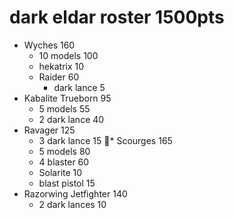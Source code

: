 # dark eldar roster 1500pts
* Wyches 160
  - 10 models 100
  - hekatrix 10
  - Raider 60
    + dark lance 5
* Kabalite Trueborn 95
  - 5 models 55
  - 2 dark lance 40
* Ravager 125
  - 3 dark lance 15
* Scourges 165
  - 5 models 80
  - 4 blaster 60
  - Solarite 10
  - blast pistol 15
* Razorwing Jetfighter 140
  - 2 dark lances 10
